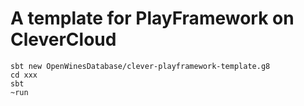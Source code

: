 # A template for PlayFramework on CleverCloud

```
sbt new OpenWinesDatabase/clever-playframework-template.g8
cd xxx
sbt
~run
```